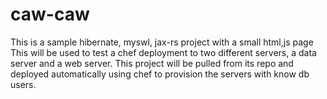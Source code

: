 caw-caw
=======

This is a sample hibernate, myswl, jax-rs project with a small html,js page
This will be used to test a chef deployment to two different servers, a 
data server and a web server. This project will be pulled from its repo and deployed
automatically using chef to provision the servers with know db users.

